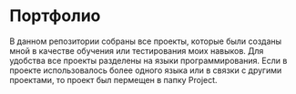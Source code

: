 # Портфолио
В данном репозитории собраны все проекты, которые были созданы мной в качестве обучения или тестирования моих навыков. Для удобства все проекты разделены на языки программирования. Если в проекте использовалось более одного языка или в связки с другими проектами, то проект был пермещен в папку Project.

